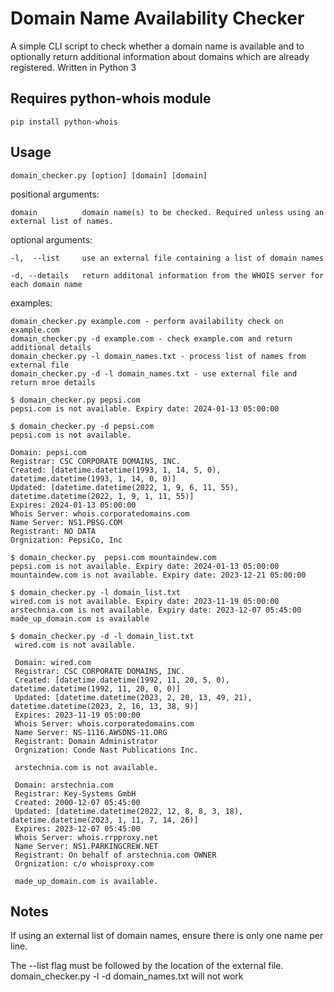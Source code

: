 # Domain Name Availability Checker

A simple CLI script to check whether a domain name is available and to optionally return additional information about domains which are already registered.
Written in Python 3

## Requires python-whois module

    pip install python-whois


## Usage

    domain_checker.py [option] [domain] [domain]


positional arguments:

    domain          domain name(s) to be checked. Required unless using an external list of names.

optional arguments:

    -l,  --list     use an external file containing a list of domain names

    -d, --details   return additonal information from the WHOIS server for each domain name

examples:

    domain_checker.py example.com - perform availability check on example.com
    domain_checker.py -d example.com - check example.com and return additional details 
    domain_checker.py -l domain_names.txt - process list of names from external file
    domain_checker.py -d -l domain_names.txt - use external file and return mroe details

    $ domain_checker.py pepsi.com
    pepsi.com is not available. Expiry date: 2024-01-13 05:00:00

    $ domain_checker.py -d pepsi.com
    pepsi.com is not available.

    Domain: pepsi.com
    Registrar: CSC CORPORATE DOMAINS, INC.
    Created: [datetime.datetime(1993, 1, 14, 5, 0), datetime.datetime(1993, 1, 14, 0, 0)]
    Updated: [datetime.datetime(2022, 1, 9, 6, 11, 55), datetime.datetime(2022, 1, 9, 1, 11, 55)]
    Expires: 2024-01-13 05:00:00
    Whois Server: whois.corporatedomains.com
    Name Server: NS1.PBSG.COM
    Registrant: NO DATA
    Orgnization: PepsiCo, Inc   

    $ domain_checker.py  pepsi.com mountaindew.com
    pepsi.com is not available. Expiry date: 2024-01-13 05:00:00
    mountaindew.com is not available. Expiry date: 2023-12-21 05:00:00

    $ domain_checker.py -l domain_list.txt
    wired.com is not available. Expiry date: 2023-11-19 05:00:00
    arstechnia.com is not available. Expiry date: 2023-12-07 05:45:00
    made_up_domain.com is available

    $ domain_checker.py -d -l domain_list.txt
     wired.com is not available.

     Domain: wired.com
     Registrar: CSC CORPORATE DOMAINS, INC.
     Created: [datetime.datetime(1992, 11, 20, 5, 0), datetime.datetime(1992, 11, 20, 0, 0)]
     Updated: [datetime.datetime(2023, 2, 20, 13, 49, 21), datetime.datetime(2023, 2, 16, 13, 38, 9)]
     Expires: 2023-11-19 05:00:00
     Whois Server: whois.corporatedomains.com
     Name Server: NS-1116.AWSDNS-11.ORG
     Registrant: Domain Administrator
     Orgnization: Conde Nast Publications Inc.

     arstechnia.com is not available.

     Domain: arstechnia.com
     Registrar: Key-Systems GmbH
     Created: 2000-12-07 05:45:00
     Updated: [datetime.datetime(2022, 12, 8, 8, 3, 18), datetime.datetime(2023, 1, 11, 7, 14, 26)]
     Expires: 2023-12-07 05:45:00
     Whois Server: whois.rrpproxy.net
     Name Server: NS1.PARKINGCREW.NET
     Registrant: On behalf of arstechnia.com OWNER
     Orgnization: c/o whoisproxy.com

     made_up_domain.com is available.

## Notes

If using an external list of domain names, ensure there is only one name per line.

The --list flag must be followed by the location of the external file. 
domain_checker.py -l -d domain_names.txt will not work


